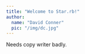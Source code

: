 ```yaml
---
title: "Welcome to Star.rb!"
author:
  name: "David Conner"
  pic: "/img/dc.jpg"
---
```


Needs copy writer badly.
